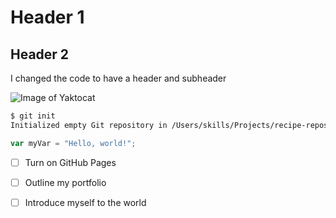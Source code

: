# Header 1


## Header 2

I changed the code to have a header and subheader

![Image of Yaktocat](https://octodex.github.com/images/yaktocat.png)

```bash
$ git init
Initialized empty Git repository in /Users/skills/Projects/recipe-repository/.git/
```


```javascript
var myVar = "Hello, world!";
```

- [ ] Turn on GitHub Pages
- [ ] Outline my portfolio
- [ ] Introduce myself to the world

